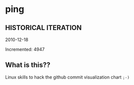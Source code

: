 # ping

## HISTORICAL ITERATION
2010-12-18

Incremented: 4947

## What is this?? 
Linux skills to hack the github commit visualization chart `;-)`
